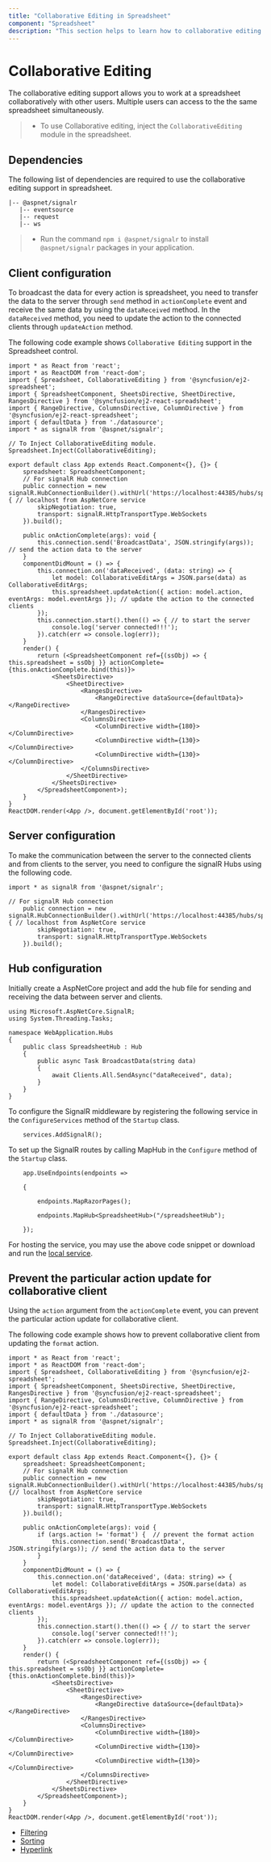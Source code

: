 ```yaml
---
title: "Collaborative Editing in Spreadsheet"
component: "Spreadsheet"
description: "This section helps to learn how to collaborative editing in Spreadsheet control"
---
```


# Collaborative Editing

The collaborative editing support allows you to work at a spreadsheet collaboratively with other users. Multiple users can access to the the same spreadsheet simultaneously.

> * To use Collaborative editing, inject the `CollaborativeEditing` module in the spreadsheet.

## Dependencies

The following list of dependencies are required to use the collaborative editing support in spreadsheet.

```tsx
|-- @aspnet/signalr
   |-- eventsource
   |-- request
   |-- ws

```

> * Run the command `npm i @aspnet/signalr` to install `@aspnet/signalr` packages in your application.

## Client configuration

To broadcast the data for every action is spreadsheet, you need to transfer the data to the server through `send` method in `actionComplete` event and receive the same data by using the `dataReceived` method. In the `dataReceived` method, you need to update the action to the connected clients through `updateAction` method.

The following code example shows `Collaborative Editing` support in the Spreadsheet control.

```tsx
import * as React from 'react';
import * as ReactDOM from 'react-dom';
import { Spreadsheet, CollaborativeEditing } from '@syncfusion/ej2-spreadsheet';
import { SpreadsheetComponent, SheetsDirective, SheetDirective, RangesDirective } from '@syncfusion/ej2-react-spreadsheet';
import { RangeDirective, ColumnsDirective, ColumnDirective } from '@syncfusion/ej2-react-spreadsheet';
import { defaultData } from './datasource';
import * as signalR from '@aspnet/signalr';

// To Inject CollaborativeEditing module.
Spreadsheet.Inject(CollaborativeEditing);

export default class App extends React.Component<{}, {}> {
    spreadsheet: SpreadsheetComponent;
    // For signalR Hub connection
    public connection = new signalR.HubConnectionBuilder().withUrl('https://localhost:44385/hubs/spreadsheethub', { // localhost from AspNetCore service
        skipNegotiation: true,
        transport: signalR.HttpTransportType.WebSockets
    }).build();

    public onActionComplete(args): void {
        this.connection.send('BroadcastData', JSON.stringify(args)); // send the action data to the server
    }
    componentDidMount = () => {
        this.connection.on('dataReceived', (data: string) => {
            let model: CollaborativeEditArgs = JSON.parse(data) as CollaborativeEditArgs;
            this.spreadsheet.updateAction({ action: model.action, eventArgs: model.eventArgs }); // update the action to the connected clients
        });
        this.connection.start().then(() => { // to start the server
            console.log('server connected!!!');
        }).catch(err => console.log(err));
    }
    render() {
        return (<SpreadsheetComponent ref={(ssObj) => { this.spreadsheet = ssObj }} actionComplete={this.onActionComplete.bind(this)}>
            <SheetsDirective>
                <SheetDirective>
                    <RangesDirective>
                        <RangeDirective dataSource={defaultData}></RangeDirective>
                    </RangesDirective>
                    <ColumnsDirective>
                        <ColumnDirective width={180}></ColumnDirective>
                        <ColumnDirective width={130}></ColumnDirective>
                        <ColumnDirective width={130}></ColumnDirective>
                    </ColumnsDirective>
                </SheetDirective>
            </SheetsDirective>
        </SpreadsheetComponent>);
    }
}
ReactDOM.render(<App />, document.getElementById('root'));
```

## Server configuration

To make the communication between the server to the connected clients and from clients to the server, you need to configure the signalR Hubs using the following code.

```tsx
import * as signalR from '@aspnet/signalr';

// For signalR Hub connection
    public connection = new signalR.HubConnectionBuilder().withUrl('https://localhost:44385/hubs/spreadsheethub', { // localhost from AspNetCore service
        skipNegotiation: true,
        transport: signalR.HttpTransportType.WebSockets
    }).build();
```

## Hub configuration

Initially create a AspNetCore project and add the hub file for sending and receiving the data between server and clients.

```tsx
using Microsoft.AspNetCore.SignalR;
using System.Threading.Tasks;

namespace WebApplication.Hubs
{
    public class SpreadsheetHub : Hub
    {
        public async Task BroadcastData(string data)
        {
            await Clients.All.SendAsync("dataReceived", data);
        }
    }
}
```

To configure the SignalR middleware by registering the following service in the `ConfigureServices` method of the `Startup` class.

```tsx
    services.AddSignalR();
```

To set up the SignalR routes by calling MapHub in the `Configure` method of the `Startup` class.

```tsx
    app.UseEndpoints(endpoints =>

    {

        endpoints.MapRazorPages();

        endpoints.MapHub<SpreadsheetHub>("/spreadsheetHub");

    });
```

For hosting the service, you may use the above code snippet or download and run the [local service](https://www.syncfusion.com/downloads/support/directtrac/general/ze/WebApplication1377017438).

## Prevent the particular action update for collaborative client

Using the `action` argument from the `actionComplete` event, you can prevent the particular action update for collaborative client.

The following code example shows how to prevent collaborative client from updating the `format` action.

```tsx
import * as React from 'react';
import * as ReactDOM from 'react-dom';
import { Spreadsheet, CollaborativeEditing } from '@syncfusion/ej2-spreadsheet';
import { SpreadsheetComponent, SheetsDirective, SheetDirective, RangesDirective } from '@syncfusion/ej2-react-spreadsheet';
import { RangeDirective, ColumnsDirective, ColumnDirective } from '@syncfusion/ej2-react-spreadsheet';
import { defaultData } from './datasource';
import * as signalR from '@aspnet/signalr';

// To Inject CollaborativeEditing module.
Spreadsheet.Inject(CollaborativeEditing);

export default class App extends React.Component<{}, {}> {
    spreadsheet: SpreadsheetComponent;
    // For signalR Hub connection
    public connection = new signalR.HubConnectionBuilder().withUrl('https://localhost:44385/hubs/spreadsheethub', {// localhost from AspNetCore service
        skipNegotiation: true,
        transport: signalR.HttpTransportType.WebSockets
    }).build();

    public onActionComplete(args): void {
        if (args.action != 'format') {  // prevent the format action
            this.connection.send('BroadcastData', JSON.stringify(args)); // send the action data to the server
        }
    }
    componentDidMount = () => {
        this.connection.on('dataReceived', (data: string) => {
            let model: CollaborativeEditArgs = JSON.parse(data) as CollaborativeEditArgs;
            this.spreadsheet.updateAction({ action: model.action, eventArgs: model.eventArgs }); // update the action to the connected clients
        });
        this.connection.start().then(() => { // to start the server
            console.log('server connected!!!');
        }).catch(err => console.log(err));
    }
    render() {
        return (<SpreadsheetComponent ref={(ssObj) => { this.spreadsheet = ssObj }} actionComplete={this.onActionComplete.bind(this)}>
            <SheetsDirective>
                <SheetDirective>
                    <RangesDirective>
                        <RangeDirective dataSource={defaultData}></RangeDirective>
                    </RangesDirective>
                    <ColumnsDirective>
                        <ColumnDirective width={180}></ColumnDirective>
                        <ColumnDirective width={130}></ColumnDirective>
                        <ColumnDirective width={130}></ColumnDirective>
                    </ColumnsDirective>
                </SheetDirective>
            </SheetsDirective>
        </SpreadsheetComponent>);
    }
}
ReactDOM.render(<App />, document.getElementById('root'));
```

* [Filtering](./filter)
* [Sorting](./sort)
* [Hyperlink](./link)